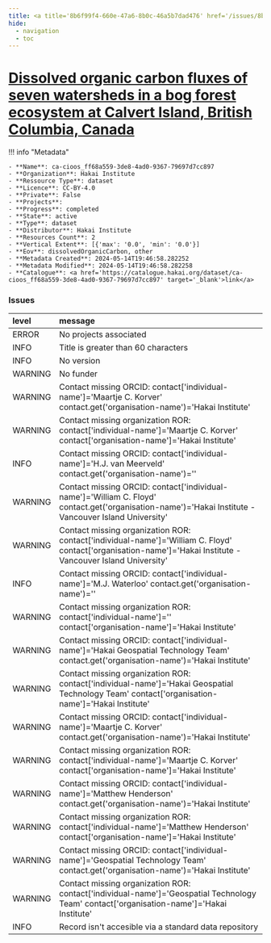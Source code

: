 ```yaml
---
title: <a title='8b6f99f4-660e-47a6-8b0c-46a5b7dad476' href='/issues/8b6f99f4-660e-47a6-8b0c-46a5b7dad476/' target='_blank'>Dissolved organic carbon fluxes of seven watersheds in a bog forest ecosystem at Calvert Island, British Columbia, Canada</a>
hide:
  - navigation
  - toc
---
```


# <a title='8b6f99f4-660e-47a6-8b0c-46a5b7dad476' href='/issues/8b6f99f4-660e-47a6-8b0c-46a5b7dad476/' target='_blank'>Dissolved organic carbon fluxes of seven watersheds in a bog forest ecosystem at Calvert Island, British Columbia, Canada</a>

<div id='map'></div>

!!! info "Metadata"
    
    - **Name**: ca-cioos_ff68a559-3de8-4ad0-9367-79697d7cc897 
    - **Organization**: Hakai Institute 
    - **Ressource Type**: dataset 
    - **Licence**: CC-BY-4.0 
    - **Private**: False 
    - **Projects**:  
    - **Progress**: completed 
    - **State**: active 
    - **Type**: dataset 
    - **Distributor**: Hakai Institute 
    - **Resources Count**: 2 
    - **Vertical Extent**: [{'max': '0.0', 'min': '0.0'}] 
    - **Eov**: dissolvedOrganicCarbon, other 
    - **Metadata Created**: 2024-05-14T19:46:58.282252 
    - **Metadata Modified**: 2024-05-14T19:46:58.282258 
    - **Catalogue**: <a href='https://catalogue.hakai.org/dataset/ca-cioos_ff68a559-3de8-4ad0-9367-79697d7cc897' target='_blank'>link</a> 

### Issues

| level   | message                                                                                                                                                       |
|:--------|:--------------------------------------------------------------------------------------------------------------------------------------------------------------|
| ERROR   | No projects associated                                                                                                                                        |
| INFO    | Title is greater than 60 characters                                                                                                                           |
| INFO    | No version                                                                                                                                                    |
| WARNING | No funder                                                                                                                                                     |
| WARNING | Contact missing ORCID: contact['individual-name']='Maartje C. Korver' contact.get('organisation-name')='Hakai Institute'                                      |
| WARNING | Contact missing organization ROR:  contact['individual-name']='Maartje C. Korver' contact['organisation-name']='Hakai Institute'                              |
| INFO    | Contact missing ORCID: contact['individual-name']='H.J. van Meerveld' contact.get('organisation-name')=''                                                     |
| WARNING | Contact missing ORCID: contact['individual-name']='William C. Floyd' contact.get('organisation-name')='Hakai Institute - Vancouver Island University'         |
| WARNING | Contact missing organization ROR:  contact['individual-name']='William C. Floyd' contact['organisation-name']='Hakai Institute - Vancouver Island University' |
| INFO    | Contact missing ORCID: contact['individual-name']='M.J. Waterloo' contact.get('organisation-name')=''                                                         |
| WARNING | Contact missing organization ROR:  contact['individual-name']='' contact['organisation-name']='Hakai Institute'                                               |
| WARNING | Contact missing ORCID: contact['individual-name']='Hakai Geospatial Technology Team' contact.get('organisation-name')='Hakai Institute'                       |
| WARNING | Contact missing organization ROR:  contact['individual-name']='Hakai Geospatial Technology Team' contact['organisation-name']='Hakai Institute'               |
| WARNING | Contact missing ORCID: contact['individual-name']='Maartje C. Korver' contact.get('organisation-name')='Hakai Institute'                                      |
| WARNING | Contact missing organization ROR:  contact['individual-name']='Maartje C. Korver' contact['organisation-name']='Hakai Institute'                              |
| WARNING | Contact missing ORCID: contact['individual-name']='Matthew Henderson' contact.get('organisation-name')='Hakai Institute'                                      |
| WARNING | Contact missing organization ROR:  contact['individual-name']='Matthew Henderson' contact['organisation-name']='Hakai Institute'                              |
| WARNING | Contact missing ORCID: contact['individual-name']='Geospatial Technology Team' contact.get('organisation-name')='Hakai Institute'                             |
| WARNING | Contact missing organization ROR:  contact['individual-name']='Geospatial Technology Team' contact['organisation-name']='Hakai Institute'                     |
| INFO    | Record isn't accesible via a standard data repository                                                                                                         |

<script>
   document.addEventListener("DOMContentLoaded", function() {
    var map = L.map('map').setView([51.505, -125.09], 5);
    L.tileLayer('https://tile.openstreetmap.org/{z}/{x}/{y}.png', {
        maxZoom: 19,
        attribution: '&copy; <a href="http://www.openstreetmap.org/copyright">OpenStreetMap</a>'
    }).addTo(map);
    var geojsonFeature = {
        "type": "Feature",
        "properties": {
            "name" : "<a title='8b6f99f4-660e-47a6-8b0c-46a5b7dad476' href='/issues/8b6f99f4-660e-47a6-8b0c-46a5b7dad476/' target='_blank'>Dissolved organic carbon fluxes of seven watersheds in a bog forest ecosystem at Calvert Island, British Columbia, Canada</a>"
        },
        "geometry": {'type': 'Polygon', 'coordinates': [[[-128.17701209, 51.62096599], [-127.92157996, 51.62096599], [-127.92157996, 51.73507366], [-128.17701209, 51.73507366], [-128.17701209, 51.62096599]]]}
    }
    L.geoJSON(geojsonFeature).addTo(map);
   })
</script>